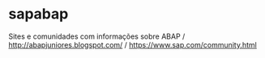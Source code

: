 # sapabap
Sites e comunidades com informações sobre ABAP / 
http://abapjuniores.blogspot.com/ / 
https://www.sap.com/community.html
